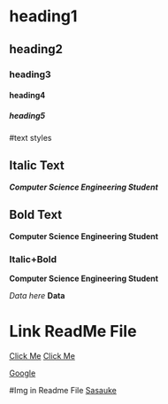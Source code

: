 # heading1
## heading2
### heading3
#### heading4
##### heading5

#text styles
## Italic Text
***Computer Science Engineering Student***

## Bold Text
**Computer Science Engineering Student**


### Italic+Bold
**Computer Science Engineering Student**


*Data here*
**Data**
# Link ReadMe File
<a href="">Click Me</a>
[Click Me]("https://www.google.com/")

[Google]("www.google.com")

#Img in Readme File
[Sasauke]("3541347.jpg")
